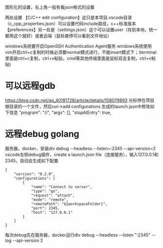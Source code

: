 图形化的设置，右上角一般有看json格式的设置


两处设置
【C/C++ edit configuration】这只是本项目.vscode目录（c_cpp_properties.json）可以设置代码include路径，c++标准版本
【preferences】另一处是（settings.json）这个可以设置user（存到本地，统一都用这个就好）或者远端（鼠标悬停可以看到文件地址）

windows系统要开启OpenSSH Authentication Agent服务
windows系统使用vim开启ctrl+c复制的时候必须要normal模式进行，不能insert模式下；(terminal里面是ctrl+c复制，ctrl+v粘贴，cmd等其他终端里面是鼠标双击复制，ctrl+v粘贴)


# 可以远程gdb
https://blog.csdn.net/qq_40181728/article/details/108079893
光标停在项目根目录的一个文件，然后run->add configurations
生成的launch.json中修改如下信息
"program": "<path>/<to>/<binary>",
            "args": [],
            "stopAtEntry": true,


# 远程debug golang
服务器，docker，安装dlv debug --headless --listen=:2345 --api-version=2
vscode左侧debug插件，create a launch.json file（连接服务），输入127.0.0.1和2345，自动会生成如下配置
```
{
	"version": "0.2.0",
	"configurations": [
		{
			"name": "Connect to server",
			"type": "go",
			"request": "attach",
			"mode": "remote",
			"remotePath": "${workspaceFolder}",
			"port": 2345,
			"host": "127.0.0.1"
		}
	]
}
```

每次debug先在服务器，docker运行dlv debug --headless --listen ":2345" --log --api-version 2
